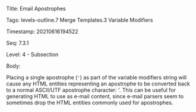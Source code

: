 Title:  Email Apostrophes

Tags:   levels-outline.7 Merge Templates.3 Variable Modifiers

Timestamp: 20210616194522

Seq:    7.3.1

Level:  4 - Subsection

Body: 

Placing a single apostrophe (`'`) as part of the variable modifiers string will cause any HTML entities representing an apostrophe to be converted back to a normal ASCII/UTF apostrophe character: '. This can be useful for generating HTML to use as e-mail content, since e-mail parsers seem to sometimes drop the HTML entities commonly used for apostrophes.
